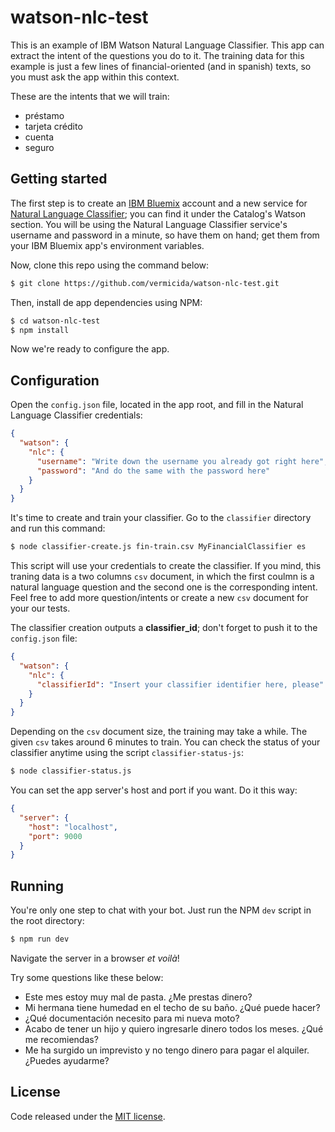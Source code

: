 # watson-nlc-test

This is an example of IBM Watson Natural Language Classifier. This app can extract the intent of the questions you do to it. The training data for this example is just a few lines of financial-oriented (and in spanish) texts, so you must ask the app within this context.

These are the intents that we will train:
- préstamo
- tarjeta crédito
- cuenta
- seguro

## Getting started

The first step is to create an [IBM Bluemix](https://console.ng.bluemix.net/) account and a new service for [Natural Language Classifier](https://console.ng.bluemix.net/catalog/services/natural-language-classifier/); you can find it under the Catalog's Watson section. You will be using the Natural Language Classifier service's username and password in a minute, so have them on hand; get them from your IBM Bluemix app's environment variables.

Now, clone this repo using the command below:
```bash
$ git clone https://github.com/vermicida/watson-nlc-test.git
```

Then, install de app dependencies using NPM:
```bash
$ cd watson-nlc-test
$ npm install
```

Now we're ready to configure the app.

## Configuration

Open the `config.json` file, located in the app root, and fill in the Natural Language Classifier credentials: 
```json
{
  "watson": {
    "nlc": {
      "username": "Write down the username you already got right here",
      "password": "And do the same with the password here"
    }
  }
}
```

It's time to create and train your classifier. Go to the `classifier` directory and run this command:
```bash
$ node classifier-create.js fin-train.csv MyFinancialClassifier es
```

This script will use your credentials to create the classifier. If you mind, this traning data is a two columns `csv` document, in which the first coulmn is a natural language question and the second one is the corresponding intent. Feel free to add more question/intents or create a new `csv` document for your our tests.

The classifier creation outputs a **classifier_id**; don't forget to push it to the `config.json` file:
```json
{
  "watson": {
    "nlc": {
      "classifierId": "Insert your classifier identifier here, please"
    }
  }
}
```

Depending on the `csv` document size, the training may take a while. The given `csv` takes around 6 minutes to train. You can check the status of your classifier anytime using the script `classifier-status-js`:
```bash
$ node classifier-status.js
```

You can set the app server's host and port if you want. Do it this way:
```json
{
  "server": {
    "host": "localhost",
    "port": 9000
  }
}
```

## Running

You're only one step to chat with your bot. Just run the NPM `dev` script in the root directory:
```bash
$ npm run dev
```

Navigate the server in a browser _et voilà_!

Try some questions like these below:
- Este mes estoy muy mal de pasta. ¿Me prestas dinero?
- Mi hermana tiene humedad en el techo de su baño. ¿Qué puede hacer?
- ¿Qué documentación necesito para mi nueva moto?
- Acabo de tener un hijo y quiero ingresarle dinero todos los meses. ¿Qué me recomiendas?
- Me ha surgido un imprevisto y no tengo dinero para pagar el alquiler. ¿Puedes ayudarme?

## License

Code released under the [MIT license](./LICENSE).
